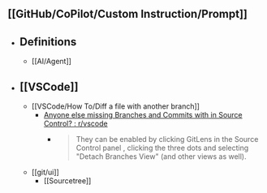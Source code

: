 ## [[GitHub/CoPilot/Custom Instruction/Prompt]]
- ## Definitions
	- [[AI/Agent]]
- ## [[VSCode]]
	- [[VSCode/How To/Diff a file with another branch]]
		- [Anyone else missing Branches and Commits with in Source Control? : r/vscode](https://www.reddit.com/r/vscode/comments/1gu94qp/anyone_else_missing_branches_and_commits_with_in/)
			- > They can be enabled by clicking GitLens in the Source Control panel , clicking the three dots and selecting "Detach Branches View" (and other views as well).
	- [[git/ui]]
		- [[Sourcetree]]
